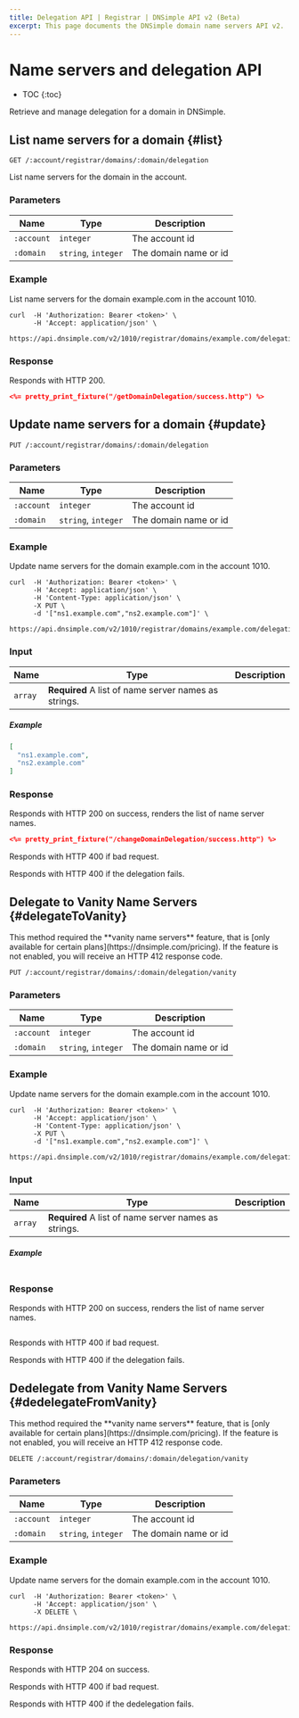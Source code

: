 ```yaml
---
title: Delegation API | Registrar | DNSimple API v2 (Beta)
excerpt: This page documents the DNSimple domain name servers API v2.
---
```


# Name servers and delegation API

* TOC
{:toc}

Retrieve and manage delegation for a domain in DNSimple.


## List name servers for a domain {#list}

    GET /:account/registrar/domains/:domain/delegation

List name servers for the domain in the account.

### Parameters

Name | Type | Description
-----|------|------------
`:account` | `integer` | The account id
`:domain` | `string`, `integer` | The domain name or id

### Example

List name servers for the domain example.com in the account 1010.

    curl  -H 'Authorization: Bearer <token>' \
          -H 'Accept: application/json' \
          https://api.dnsimple.com/v2/1010/registrar/domains/example.com/delegation

### Response

Responds with HTTP 200.

~~~json
<%= pretty_print_fixture("/getDomainDelegation/success.http") %>
~~~


## Update name servers for a domain {#update}

    PUT /:account/registrar/domains/:domain/delegation

### Parameters

Name | Type | Description
-----|------|------------
`:account` | `integer` | The account id
`:domain` | `string`, `integer` | The domain name or id

### Example

Update name servers for the domain example.com in the account 1010.

    curl  -H 'Authorization: Bearer <token>' \
          -H 'Accept: application/json' \
          -H 'Content-Type: application/json' \
          -X PUT \
          -d '["ns1.example.com","ns2.example.com"]' \
          https://api.dnsimple.com/v2/1010/registrar/domains/example.com/delegation

### Input

Name | Type | Description
-----|------|------------
 | `array` | **Required** A list of name server names as strings.

##### Example

~~~json
[
  "ns1.example.com",
  "ns2.example.com"
]
~~~

### Response

Responds with HTTP 200 on success, renders the list of name server names.

~~~json
<%= pretty_print_fixture("/changeDomainDelegation/success.http") %>
~~~

Responds with HTTP 400 if bad request.

Responds with HTTP 400 if the delegation fails.


## Delegate to Vanity Name Servers {#delegateToVanity}

<note>
This method required the **vanity name servers** feature, that is [only available for certain plans](https://dnsimple.com/pricing). If the feature is not enabled, you will receive an HTTP 412 response code.
</note>

    PUT /:account/registrar/domains/:domain/delegation/vanity

### Parameters

Name | Type | Description
-----|------|------------
`:account` | `integer` | The account id
`:domain` | `string`, `integer` | The domain name or id

### Example

Update name servers for the domain example.com in the account 1010.

    curl  -H 'Authorization: Bearer <token>' \
          -H 'Accept: application/json' \
          -H 'Content-Type: application/json' \
          -X PUT \
          -d '["ns1.example.com","ns2.example.com"]' \
          https://api.dnsimple.com/v2/1010/registrar/domains/example.com/delegation/vanity

### Input

Name | Type | Description
-----|------|------------
 | `array` | **Required** A list of name server names as strings.

##### Example

~~~json
~~~

### Response

Responds with HTTP 200 on success, renders the list of name server names.

~~~json
~~~

Responds with HTTP 400 if bad request.

Responds with HTTP 400 if the delegation fails.

## Dedelegate from Vanity Name Servers {#dedelegateFromVanity}

<note>
This method required the **vanity name servers** feature, that is [only available for certain plans](https://dnsimple.com/pricing). If the feature is not enabled, you will receive an HTTP 412 response code.
</note>

    DELETE /:account/registrar/domains/:domain/delegation/vanity

### Parameters

Name | Type | Description
-----|------|------------
`:account` | `integer` | The account id
`:domain` | `string`, `integer` | The domain name or id

### Example

Update name servers for the domain example.com in the account 1010.

    curl  -H 'Authorization: Bearer <token>' \
          -H 'Accept: application/json' \
          -X DELETE \
          https://api.dnsimple.com/v2/1010/registrar/domains/example.com/delegation/vanity

### Response

Responds with HTTP 204 on success.

Responds with HTTP 400 if bad request.

Responds with HTTP 400 if the dedelegation fails.

